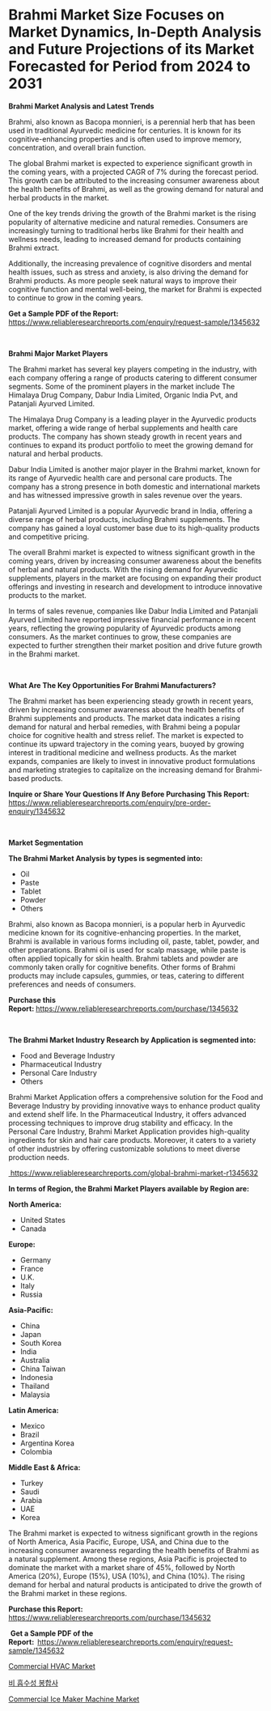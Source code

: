 <p><h1>Brahmi Market Size Focuses on Market Dynamics, In-Depth Analysis and Future Projections of its Market Forecasted for Period from 2024 to 2031</h1></p><p><strong>Brahmi Market Analysis and Latest Trends</strong></p>
<p><p>Brahmi, also known as Bacopa monnieri, is a perennial herb that has been used in traditional Ayurvedic medicine for centuries. It is known for its cognitive-enhancing properties and is often used to improve memory, concentration, and overall brain function.</p><p>The global Brahmi market is expected to experience significant growth in the coming years, with a projected CAGR of 7% during the forecast period. This growth can be attributed to the increasing consumer awareness about the health benefits of Brahmi, as well as the growing demand for natural and herbal products in the market.</p><p>One of the key trends driving the growth of the Brahmi market is the rising popularity of alternative medicine and natural remedies. Consumers are increasingly turning to traditional herbs like Brahmi for their health and wellness needs, leading to increased demand for products containing Brahmi extract.</p><p>Additionally, the increasing prevalence of cognitive disorders and mental health issues, such as stress and anxiety, is also driving the demand for Brahmi products. As more people seek natural ways to improve their cognitive function and mental well-being, the market for Brahmi is expected to continue to grow in the coming years.</p></p>
<p><strong>Get a Sample PDF of the Report:&nbsp;</strong> <a href="https://www.reliableresearchreports.com/enquiry/request-sample/1345632">https://www.reliableresearchreports.com/enquiry/request-sample/1345632</a></p>
<p>&nbsp;</p>
<p><strong>Brahmi Major Market Players</strong></p>
<p><p>The Brahmi market has several key players competing in the industry, with each company offering a range of products catering to different consumer segments. Some of the prominent players in the market include The Himalaya Drug Company, Dabur India Limited, Organic India Pvt, and Patanjali Ayurved Limited.</p><p>The Himalaya Drug Company is a leading player in the Ayurvedic products market, offering a wide range of herbal supplements and health care products. The company has shown steady growth in recent years and continues to expand its product portfolio to meet the growing demand for natural and herbal products.</p><p>Dabur India Limited is another major player in the Brahmi market, known for its range of Ayurvedic health care and personal care products. The company has a strong presence in both domestic and international markets and has witnessed impressive growth in sales revenue over the years.</p><p>Patanjali Ayurved Limited is a popular Ayurvedic brand in India, offering a diverse range of herbal products, including Brahmi supplements. The company has gained a loyal customer base due to its high-quality products and competitive pricing.</p><p>The overall Brahmi market is expected to witness significant growth in the coming years, driven by increasing consumer awareness about the benefits of herbal and natural products. With the rising demand for Ayurvedic supplements, players in the market are focusing on expanding their product offerings and investing in research and development to introduce innovative products to the market.</p><p>In terms of sales revenue, companies like Dabur India Limited and Patanjali Ayurved Limited have reported impressive financial performance in recent years, reflecting the growing popularity of Ayurvedic products among consumers. As the market continues to grow, these companies are expected to further strengthen their market position and drive future growth in the Brahmi market.</p></p>
<p>&nbsp;</p>
<p><strong>What Are The Key Opportunities For Brahmi Manufacturers?</strong></p>
<p><p>The Brahmi market has been experiencing steady growth in recent years, driven by increasing consumer awareness about the health benefits of Brahmi supplements and products. The market data indicates a rising demand for natural and herbal remedies, with Brahmi being a popular choice for cognitive health and stress relief. The market is expected to continue its upward trajectory in the coming years, buoyed by growing interest in traditional medicine and wellness products. As the market expands, companies are likely to invest in innovative product formulations and marketing strategies to capitalize on the increasing demand for Brahmi-based products.</p></p>
<p><strong>Inquire or Share Your Questions If Any Before Purchasing This Report:</strong> <a href="https://www.reliableresearchreports.com/enquiry/pre-order-enquiry/1345632">https://www.reliableresearchreports.com/enquiry/pre-order-enquiry/1345632</a></p>
<p>&nbsp;</p>
<p><strong>Market Segmentation</strong></p>
<p><strong>The Brahmi Market Analysis by types is segmented into:</strong></p>
<p><ul><li>Oil</li><li>Paste</li><li>Tablet</li><li>Powder</li><li>Others</li></ul></p>
<p><p>Brahmi, also known as Bacopa monnieri, is a popular herb in Ayurvedic medicine known for its cognitive-enhancing properties. In the market, Brahmi is available in various forms including oil, paste, tablet, powder, and other preparations. Brahmi oil is used for scalp massage, while paste is often applied topically for skin health. Brahmi tablets and powder are commonly taken orally for cognitive benefits. Other forms of Brahmi products may include capsules, gummies, or teas, catering to different preferences and needs of consumers.</p></p>
<p><strong>Purchase this Report:&nbsp;</strong><a href="https://www.reliableresearchreports.com/purchase/1345632">https://www.reliableresearchreports.com/purchase/1345632</a></p>
<p>&nbsp;</p>
<p><strong>The Brahmi Market Industry Research by Application is segmented into:</strong></p>
<p><ul><li>Food and Beverage Industry</li><li>Pharmaceutical Industry</li><li>Personal Care Industry</li><li>Others</li></ul></p>
<p><p>Brahmi Market Application offers a comprehensive solution for the Food and Beverage Industry by providing innovative ways to enhance product quality and extend shelf life. In the Pharmaceutical Industry, it offers advanced processing techniques to improve drug stability and efficacy. In the Personal Care Industry, Brahmi Market Application provides high-quality ingredients for skin and hair care products. Moreover, it caters to a variety of other industries by offering customizable solutions to meet diverse production needs.</p></p>
<p><a href="https://www.reliableresearchreports.com/global-brahmi-market-r1345632">&nbsp;https://www.reliableresearchreports.com/global-brahmi-market-r1345632</a></p>
<p><strong>In terms of Region, the Brahmi Market Players available by Region are:</strong></p>
<p>
    <p> <strong> North America: </strong>
        <ul>
            <li>United States</li>
            <li>Canada</li>
        </ul>
        </p> 
    <p> <strong> Europe: </strong>
        <ul>
            <li>Germany</li>
            <li>France</li>
            <li>U.K.</li>
            <li>Italy</li>
            <li>Russia</li>
        </ul>
        </p> 
    <p> <strong> Asia-Pacific: </strong>
        <ul>
            <li>China</li>
            <li>Japan</li>
            <li>South Korea</li>
            <li>India</li>
            <li>Australia</li>
            <li>China Taiwan</li>
            <li>Indonesia</li>
            <li>Thailand</li>
            <li>Malaysia</li>
        </ul>
        </p> 
    <p> <strong> Latin America: </strong>
        <ul>
            <li>Mexico</li>
            <li>Brazil</li>
            <li>Argentina Korea</li>
            <li>Colombia</li>
        </ul>
        </p> 
    <p> <strong> Middle East & Africa: </strong>
        <ul>
            <li>Turkey</li>
            <li>Saudi</li>
            <li>Arabia</li>
            <li>UAE</li>
            <li>Korea</li>
        </ul>
    </p>
    </p>
<p><p>The Brahmi market is expected to witness significant growth in the regions of North America, Asia Pacific, Europe, USA, and China due to the increasing consumer awareness regarding the health benefits of Brahmi as a natural supplement. Among these regions, Asia Pacific is projected to dominate the market with a market share of 45%, followed by North America (20%), Europe (15%), USA (10%), and China (10%). The rising demand for herbal and natural products is anticipated to drive the growth of the Brahmi market in these regions.</p></p>
<p><strong>Purchase this Report: </strong><a href="https://www.reliableresearchreports.com/purchase/1345632">https://www.reliableresearchreports.com/purchase/1345632</a></p>
<p>&nbsp;<strong>Get a Sample PDF of the Report:&nbsp;&nbsp;</strong><a href="https://www.reliableresearchreports.com/enquiry/request-sample/1345632">https://www.reliableresearchreports.com/enquiry/request-sample/1345632</a></p>
<p><strong></strong></p>
<p><p><a href="https://www.linkedin.com/pulse/commercial-hvac-market-key-successful-business-strategy-voiee">Commercial HVAC Market</a></p><p><a href="https://github.com/vss5505pa7z1p/Market-Research-Report-List-2/blob/main/306509858551.md">비 흡수성 봉합사</a></p><p><a href="https://www.linkedin.com/pulse/commercial-ice-maker-machine-market-insights-cagr-trends-6r8he">Commercial Ice Maker Machine Market</a></p></p>